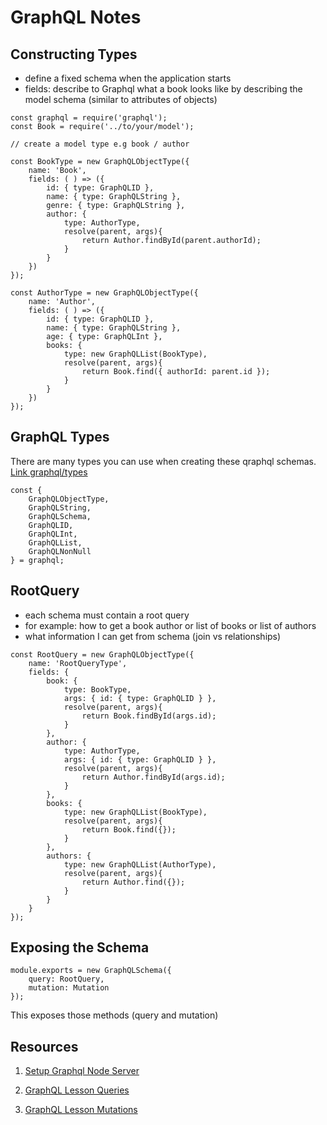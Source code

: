 # GraphQL Notes

## Constructing Types

- define a fixed schema when the application starts
- fields: describe to Graphql what a book looks like by describing the model schema (similar to attributes of objects)

```
const graphql = require('graphql');
const Book = require('../to/your/model');

// create a model type e.g book / author

const BookType = new GraphQLObjectType({
    name: 'Book',
    fields: ( ) => ({
        id: { type: GraphQLID },
        name: { type: GraphQLString },
        genre: { type: GraphQLString },
        author: {
            type: AuthorType,
            resolve(parent, args){
                return Author.findById(parent.authorId);
            }
        }
    })
});

const AuthorType = new GraphQLObjectType({
    name: 'Author',
    fields: ( ) => ({
        id: { type: GraphQLID },
        name: { type: GraphQLString },
        age: { type: GraphQLInt },
        books: {
            type: new GraphQLList(BookType),
            resolve(parent, args){
                return Book.find({ authorId: parent.id });
            }
        }
    })
});
```

## GraphQL Types

There are many types you can use when creating these qraphql schemas. [Link graphql/types](https://graphql.org/graphql-js/type/)

```
const {
    GraphQLObjectType,
    GraphQLString,
    GraphQLSchema,
    GraphQLID,
    GraphQLInt,
    GraphQLList,
    GraphQLNonNull
} = graphql;
```

## RootQuery

- each schema must contain a root query
- for example: how to get a book author or list of books or list of authors
- what information I can get from schema (join vs relationships)

```
const RootQuery = new GraphQLObjectType({
    name: 'RootQueryType',
    fields: {
        book: {
            type: BookType,
            args: { id: { type: GraphQLID } },
            resolve(parent, args){
                return Book.findById(args.id);
            }
        },
        author: {
            type: AuthorType,
            args: { id: { type: GraphQLID } },
            resolve(parent, args){
                return Author.findById(args.id);
            }
        },
        books: {
            type: new GraphQLList(BookType),
            resolve(parent, args){
                return Book.find({});
            }
        },
        authors: {
            type: new GraphQLList(AuthorType),
            resolve(parent, args){
                return Author.find({});
            }
        }
    }
});
```

## Exposing the Schema

```
module.exports = new GraphQLSchema({
    query: RootQuery,
    mutation: Mutation
});
```

This exposes those methods (query and mutation)

## Resources

1. [Setup Graphql Node Server](https://gist.github.com/jwill9999/c1fcd9ca2d80e33515f22b509526f696)

2. [GraphQL Lesson Queries](https://github.com/melatran/backend-curriculum-site/blob/gh-pages/module4/lessons/pets_gql_walkthrough_queries.md)

3. [GraphQL Lesson Mutations](https://github.com/melatran/backend-curriculum-site/blob/gh-pages/module4/lessons/pets_gql_walkthrough_mutations.md)
